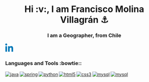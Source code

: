 <h1 align="center">Hi :v:, I am Francisco Molina Villagrán ⚓ </h1>
<h3 align="center">I am a Geographer, from Chile </h3>


<a href="https://www.linkedin.com/in/fmolinavgeo/" target="_blank">
  <img align="center" src="https://raw.githubusercontent.com/Dhamary08/Email-Sign/master/linkedin-in.png" alt="Francisco Molina Villagran" height="30" width="25"/>
</a>



<h3 align="left">Languages and Tools :bowtie::</h3>
<div style="display: flex; align-items: center;">
  <a href="#" target="_blank"><img src="https://www.vectorlogo.zone/logos/java/java-icon.svg" alt="java" width="50" height="40" style="margin-right: 3px;" /></a>
  <a href="https://spring.io/" target="_blank"><img src="https://www.vectorlogo.zone/logos/springio/springio-icon.svg" alt="spring" width="40" height="40" style="margin-right: 3px;" /></a>
  <a href="https://spring.io/" target="_blank"><img src="https://www.vectorlogo.zone/logos/python/python-icon.svg" alt="python" width="40" height="40" style="margin-right: 3px;" />
  </a><a href="https://www.python.org/" target="_blank"><img src="https://www.vectorlogo.zone/logos/w3_html5/w3_html5-icon.svg" alt="html5" width="40" height="40" style="margin-right: 3px;" />
  </a><a href="https://www.w3schools.com/html/" target="_blank"><img src="https://cdn1.iconfinder.com/data/icons/logotypes/32/badge-css-3-128.png" alt="css3" width="40" height="40" style="margin-right: 3px;" />
  </a><a href="https://www.w3schools.com/css/" target="_blank"><img src="https://www.vectorlogo.zone/logos/mysql/mysql-icon.svg" alt="mysql" width="55" height="40" style="margin-right: 3px;" />
  </a><a href="https://www.w3schools.com/css/" target="_blank"><img src="https://es.m.wikipedia.org/wiki/Archivo:ArcGIS_logo.png" alt="mysql" width="55" height="40" style="margin-right: 3px;" />
  </a>
</div>

</p>
